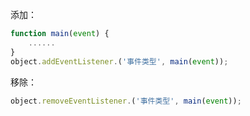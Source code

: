 添加：
```JavaScript
function main(event) {
	......
}
object.addEventListener.('事件类型', main(event));
```
移除：
```JavaScript
object.removeEventListener.('事件类型', main(event));
```
